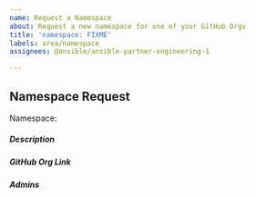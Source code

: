 ```yaml
---
name: Request a Namespace
about: Request a new namespace for one of your GitHub Orgs
title: 'namespace: FIXME'
labels: area/namespace
assignees: @ansible/ansible-partner-engineering-1

---
```


## Namespace Request
Namespace: 

##### Description
<!--- One line description, will be visible in Galaxy--->

##### GitHub Org Link
<!--- Please provide us with a link to your GitHub org -->

##### Admins
<!--- Please provide us with a list of Galaxy users who you would like to set up as admins on this namespace -->
<!--- Please ensure each admin has logged into galaxy.ansible.com, which will create their user account -->
